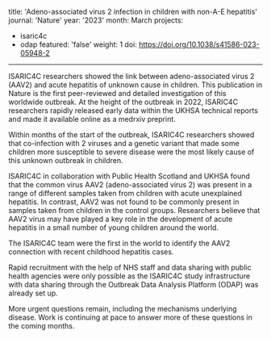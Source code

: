 title: 'Adeno-associated virus 2 infection in children with non-A-E hepatitis'
journal: 'Nature'
year: '2023'
month: March
projects:
- isaric4c
- odap
featured: 'false'
weight: 1
doi: https://doi.org/10.1038/s41586-023-05948-2
---

ISARIC4C researchers showed the link between adeno-associated virus 2 (AAV2) and acute hepatitis of unknown cause in children. This publication in Nature is the first peer-reviewed and detailed investigation of this worldwide outbreak. At the height of the outbreak in 2022, ISARIC4C researchers rapidly released early data within the UKHSA technical reports and made it available online as a medrxiv preprint. 

Within months of the start of the outbreak, ISARIC4C researchers showed that co-infection with 2 viruses and a genetic variant that made some children more susceptible to severe disease were the most likely cause of this unknown outbreak in children. 

ISARIC4C in collaboration with Public Health Scotland and UKHSA found that the common virus AAV2 (adeno-associated virus 2) was present in a range of different samples taken from children with acute unexplained hepatitis. In contrast, AAV2 was not found to be commonly present in samples taken from children in the control groups. Researchers believe that AAV2 virus may have played a key role in the development of acute hepatitis in a small number of young children around the world.

The ISARIC4C team were the first in the world to identify the AAV2 connection with recent childhood hepatitis cases.

Rapid recruitment with the help of NHS staff and data sharing with public health agencies were only possible as the ISARIC4C study infrastructure with data sharing through the Outbreak Data Analysis Platform (ODAP) was already set up. 

More urgent questions remain, including the mechanisms underlying disease. Work is continuing at pace to answer more of these questions in the coming months.

